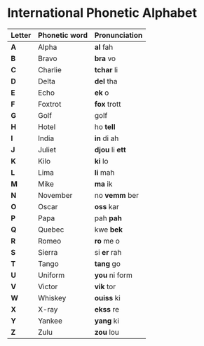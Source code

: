 # International Phonetic Alphabet

| Letter | Phonetic word | Pronunciation       |
| ------ | ------------- | ------------------- |
| **A**  | Alpha         | **al** fah          |
| **B**  | Bravo         | **bra** vo          |
| **C**  | Charlie       | **tchar** li        |
| **D**  | Delta         | **del** tha         |
| **E**  | Echo          | **ek** o            |
| **F**  | Foxtrot       | **fox** trott       |
| **G**  | Golf          | golf                |
| **H**  | Hotel         | ho **tell**         |
| **I**  | India         | **in** di ah        |
| **J**  | Juliet        | **djou** li **ett** |
| **K**  | Kilo          | **ki** lo           |
| **L**  | Lima          | **li** mah          |
| **M**  | Mike          | **ma** ik           |
| **N**  | November      | no **vemm** ber     |
| **O**  | Oscar         | **oss** kar         |
| **P**  | Papa          | pah **pah**         |
| **Q**  | Quebec        | kwe **bek**         |
| **R**  | Romeo         | **ro** me o         |
| **S**  | Sierra        | si **er** rah       |
| **T**  | Tango         | **tang** go         |
| **U**  | Uniform       | **you** ni form     |
| **V**  | Victor        | **vik** tor         |
| **W**  | Whiskey       | **ouiss** ki        |
| **X**  | X-ray         | **ekss** re         |
| **Y**  | Yankee        | **yang** ki         |
| **Z**  | Zulu          | **zou** lou         |
